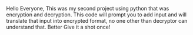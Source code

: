 Hello Everyone, This was my second project using python that was encryption and decryption. This code will prompt you to add input and will translate that input into encrypted format, no one other than decryptor can understand that.
Better Give it a shot once! 
